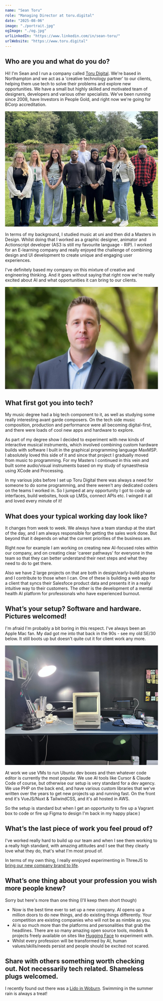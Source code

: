 ```yaml
---
name: "Sean Toru"
role: "Managing Director at toru.digital"
date: "2025-08-06"
image: "./portrait.jpg"
ogImage: "./og.jpg"
urlLinkedIn: "https://www.linkedin.com/in/sean-toru/"
urlWebsite: "https://www.toru.digital"
---
```


## Who are you and what do you do?

Hi! I'm Sean and I run a company called [Toru Digital](https://www.toru.digital). We're based in Northampton and we act as a 'creative technology partner' to our clients, helping them use tech to solve their problems and explore new opportunities. We have a small but highly skilled and motivated team of designers, developers and various other specialists. We've been running since 2008, have Investors in People Gold, and right now we're going for BCorp accreditation.

![Sean Toru](portrait-2.jpg)

In terms of my background, I studied music at uni and then did a Masters in Design. Whilst doing that I worked as a graphic designer, animator and Actionscript developer (AS3 is still my favourite language - RIP). I worked for an E-learning company and really enjoyed the challenge of combining design and UI development to create unique and engaging user experiences.

I've definitely based my company on this mixture of creative and engineering thinking. And it goes without saying that right now we're really excited about AI and what opportunities it can bring to our clients.

![Sean Toru](portrait.jpg)

## What first got you into tech?

My music degree had a big tech component to it, as well as studying some really interesting avant garde composers. On the tech side music composition, production and performance were all becoming digital-first, and there were loads of cool new apps and hardware to explore.

As part of my degree show I decided to experiment with new kinds of interactive musical instruments, which involved combining custom hardware builds with software I built in the graphical programming language MaxMSP. I absolutely loved this side of it and since that project I gradually moved from music to programming. For my Masters I continued in this vein and built some audio/visual instruments based on my study of synaesthesia using XCode and Processing.

In my various jobs before I set up Toru Digital there was always a need for someone to do some programming, and there weren't any dedicated coders on the teams I worked in. So I jumped at any opportunity I got to code up interfaces, build websites, hook up LMSs, connect APIs etc. I winged it all and loved every minute of it!

## What does your typical working day look like?

It changes from week to week. We always have a team standup at the start of the day, and I am always responsible for getting the sales work done. But beyond that it depends on what the current priorities of the business are.

Right now for example I am working on creating new AI-focused roles within our company, and on creating clear 'career pathways' for everyone in the team so that they can better understand their next steps and what they need to do to get there.

Also we have 2 large projects on that are both in design/early-build phases and I contribute to those when I can. One of these is building a web app for a client that syncs their Salesfoce product data and presents it in a really intuitive way to their customers. The other is the development of a mental health AI platform for professionals who have experienced burnout.

## What’s your setup? Software and hardware. Pictures welcomed!

I'm afraid I'm probably a bit boring in this respect. I've always been an Apple Mac fan. My dad got me into that back in the 90s - see my old SE/30 below. It still boots up but doesn't quite cut it for client work any more.

![Setup](setup.jpg)

At work we use VMs to run Ubuntu dev boxes and then whatever code editor is currently the most popular. We use AI tools like Cursor & Claude Code of course, but otherwise our setup is very standard for a dev agency. We use PHP on the back end, and have various custom libraries that we've written over the years to get new projects up and running fast. On the front end it's VueJS/Nuxt & TailwindCSS, and it's all hosted in AWS.

So the setup is standard but when I get an opportunity to fire up a Vagrant box to code or fire up Figma to design I'm back in my happy place:)

## What’s the last piece of work you feel proud of?

I've worked really hard to build up our team and when I see them working to a really high standard, with amazing attitudes and I see that they clearly love what they do, that's what I'm most proud of.

In terms of my own thing, I really ennjoyed experimenting in ThreeJS to [bring our new company brand to life](https://dribbble.com/shots/25920791-Toru-Digital-Brand).

## What’s one thing about your profession you wish more people knew?

Sorry but here's more than one thing (I'll keep them short though)

- Now is the best time ever to set up a new company. AI opens up a million doors to do new things, and do existing things differently. Your competition are existing companies who will not be as nimble as you.
- AI is so much more than the platforms and personalities that grab the headlines. There are so many amazing open source tools, models & projects freely available on sites like [Hugging Face](https://huggingface.co/) to experiment with.
- Whilst every profession will be transformed by AI, human values/skills/needs persist and people should be excited not scared.

## Share with others something worth checking out. Not necessarily tech related. Shameless plugs welcomed.

I recently found out there was a [Lido in Woburn](https://woburnlido.weebly.com/). Swimming in the summer rain is always a treat!
